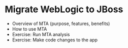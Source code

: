 # Migrate WebLogic to JBoss

- Overview of MTA (purpose, features, benefits)
- How to use MTA
- Exercise: Run MTA analysis
- Exercise: Make code changes to the app
